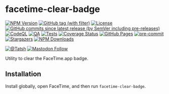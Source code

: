 # facetime-clear-badge

[![NPM Version](https://img.shields.io/npm/v/facetime-clear-badge)](https://www.npmjs.com/package/facetime-clear-badge)
[![GitHub tag (with filter)](https://img.shields.io/github/v/tag/Tatsh/facetime-clear-badge)](https://github.com/Tatsh/facetime-clear-badge/tags)
[![License](https://img.shields.io/github/license/Tatsh/facetime-clear-badge)](https://github.com/Tatsh/facetime-clear-badge/blob/master/LICENSE.txt)
[![GitHub commits since latest release (by SemVer including pre-releases)](https://img.shields.io/github/commits-since/Tatsh/facetime-clear-badge/v0.0.4/master)](https://github.com/Tatsh/facetime-clear-badge/compare/v0.0.4...master)
[![CodeQL](https://github.com/Tatsh/facetime-clear-badge/actions/workflows/codeql.yml/badge.svg)](https://github.com/Tatsh/facetime-clear-badge/actions/workflows/codeql.yml)
[![QA](https://github.com/Tatsh/facetime-clear-badge/actions/workflows/qa.yml/badge.svg)](https://github.com/Tatsh/facetime-clear-badge/actions/workflows/qa.yml)
[![Tests](https://github.com/Tatsh/facetime-clear-badge/actions/workflows/tests.yml/badge.svg)](https://github.com/Tatsh/facetime-clear-badge/actions/workflows/tests.yml)
[![Coverage Status](https://coveralls.io/repos/github/Tatsh/facetime-clear-badge/badge.svg?branch=master)](https://coveralls.io/github/Tatsh/facetime-clear-badge?branch=master)
[![GitHub Pages](https://github.com/Tatsh/facetime-clear-badge/actions/workflows/pages/pages-build-deployment/badge.svg)](https://tatsh.github.io/facetime-clear-badge/)
[![pre-commit](https://img.shields.io/badge/pre--commit-enabled-brightgreen?logo=pre-commit&logoColor=white)](https://github.com/pre-commit/pre-commit)
[![Stargazers](https://img.shields.io/github/stars/Tatsh/facetime-clear-badge?logo=github&style=flat)](https://github.com/Tatsh/facetime-clear-badge/stargazers)
[![NPM Downloads](https://img.shields.io/npm/dm/facetime-clear-badge)](https://www.npmjs.com/package/facetime-clear-badge)

[![@Tatsh](https://img.shields.io/badge/dynamic/json?url=https%3A%2F%2Fpublic.api.bsky.app%2Fxrpc%2Fapp.bsky.actor.getProfile%2F%3Factor%3Ddid%3Aplc%3Auq42idtvuccnmtl57nsucz72%26query%3D%24.followersCount%26style%3Dsocial%26logo%3Dbluesky%26label%3DFollow%2520%40Tatsh&query=%24.followersCount&style=social&logo=bluesky&label=Follow%20%40Tatsh)](https://bsky.app/profile/Tatsh.bsky.social)
[![Mastodon Follow](https://img.shields.io/mastodon/follow/109370961877277568?domain=hostux.social&style=social)](https://hostux.social/@Tatsh)

Utility to clear the FaceTime.app badge.

## Installation

Install globally, open FaceTime, and then run `facetime-clear-badge`.
